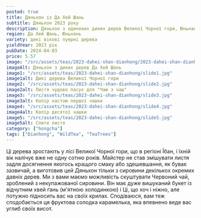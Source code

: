 ```yaml
---
posted: true
title: Дяньхон із Да Хей Шань
subtitle: Дяньхон 2023 року
description: Дяньхон з одиноких диких дерев Великої Чорної гори, Юньнань; 2023 рік.
region: Да Хей Шань, Юньнань
variety: дикі вікові пуерні дерева
yieldYear: 2023 рік
pubDate: 2024-04-03
price: 5.57
image: "/src/assets/teas/2023-dahei-shan-dianhong/2023-dahei-shan-dianhong.jpg"
imageAlt: Дяньхон з диких дерев Да Хей Шань
image1: "/src/assets/teas/2023-dahei-shan-dianhong/slide1.jpg"
image1alt: Дикі дерева Великої Чорної гори
image2: "/src/assets/teas/2023-dahei-shan-dianhong/slide2.jpg"
image2alt: Листя чудово пасує для "Чаю з чаш"
image3: "/src/assets/teas/2023-dahei-shan-dianhong/slide3.jpg"
image3alt: Колір настою першої чашки
image4: "/src/assets/teas/2023-dahei-shan-dianhong/slide4.jpg"
image4alt: Колір десятої чашки
image5: "/src/assets/teas/2023-dahei-shan-dianhong/slide5.jpg"
image5alt: Спите листя
category: ["hongcha"]
tags: ["Dianhong", "WildTea", "TeaTrees"]
---
```


Ці дерева зростають у лісі Великої Чорної гори, що в регіоні Їбан, і їхній вік налічує вже не одну сотню років. Майстер не став змішувати листя задля досягнення якогось кращого смаку або здешевшання, як буває зазвичай, а виготовив цей Дяньхон тільки з сировини декількох окремих давніх дерев. Ми з вами маємо можливість скуштувати Червоний чай, зроблений з некупажованої сировини. Він має дуже вишуканий букет із відчутним хвей ґань (м'ятною холодинкою) і Ці, що хоч і ніжно, але потужно підносить вас на своїх крилах. Сподіваюся, вам теж сподобається ця фруктова солодка карамелька, яка впевнено веде вас углиб своїх висот.